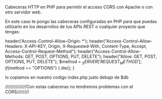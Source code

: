 Cabeceras HTTP en PHP para permitir el acceso CORS con Apache o con otro servidor web.

En este caso te pongo las cabeceras configuradas en PHP para que puedas utilizarlo en los desarrollos de tus APIs REST o cualquier proyecto que tengas:




header('Access-Control-Allow-Origin: *');
header("Access-Control-Allow-Headers: X-API-KEY, Origin, X-Requested-With, Content-Type, Accept, Access-Control-Request-Method");
header("Access-Control-Allow-Methods: GET, POST, OPTIONS, PUT, DELETE");
header("Allow: GET, POST, OPTIONS, PUT, DELETE");
$method = $_SERVER['REQUEST_METHOD'];
if($method == "OPTIONS") {
    die();
}





lo copiamos en nuestro codigo index.php justo debajo de $db

//////////////Con estas cabeceras no tendremos problemas con el CORS////////
